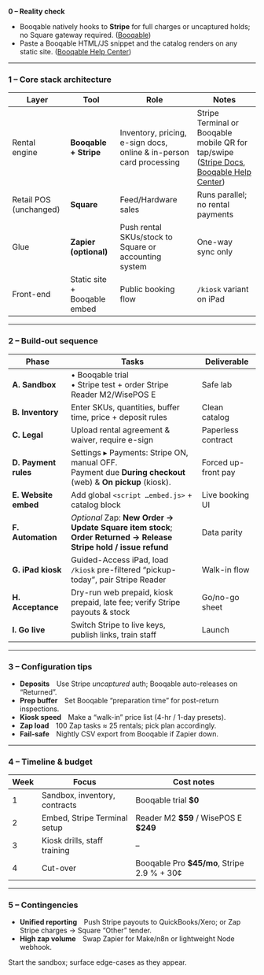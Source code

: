 **0 – Reality check**

* Booqable natively hooks to **Stripe** for full charges or uncaptured holds; no Square gateway required. ([Booqable][1])
* Paste a Booqable HTML/JS snippet and the catalog renders on any static site. ([Booqable Help Center][2])

---

### 1 – Core stack architecture

| Layer                  | Tool                         | Role                                                                | Notes                                                                                             |
| ---------------------- | ---------------------------- | ------------------------------------------------------------------- | ------------------------------------------------------------------------------------------------- |
| Rental engine          | **Booqable + Stripe**        | Inventory, pricing, e-sign docs, online & in-person card processing | Stripe Terminal or Booqable mobile QR for tap/swipe ([Stripe Docs][3], [Booqable Help Center][4]) |
| Retail POS (unchanged) | **Square**                   | Feed/Hardware sales                                                 | Runs parallel; no rental payments                                                                 |
| Glue                   | **Zapier (optional)**        | Push rental SKUs/stock to Square or accounting system               | One-way sync only                                                                                 |
| Front-end              | Static site + Booqable embed | Public booking flow                                                 | `/kiosk` variant on iPad                                                                          |

---

### 2 – Build-out sequence

| Phase                | Tasks                                                                                                             | Deliverable         |
| -------------------- | ----------------------------------------------------------------------------------------------------------------- | ------------------- |
| **A. Sandbox**       | • Booqable trial<br>• Stripe test + order Stripe Reader M2/WisePOS E                                              | Safe lab            |
| **B. Inventory**     | Enter SKUs, quantities, buffer time, price + deposit rules                                                        | Clean catalog       |
| **C. Legal**         | Upload rental agreement & waiver, require e-sign                                                                  | Paperless contract  |
| **D. Payment rules** | Settings ▸ Payments: Stripe ON, manual OFF.<br>Payment due **During checkout** (web) & **On pickup** (kiosk).     | Forced up-front pay |
| **E. Website embed** | Add global `<script …embed.js>` + catalog block                                                                   | Live booking UI     |
| **F. Automation**    | *Optional* Zap: **New Order → Update Square item stock**; **Order Returned → Release Stripe hold / issue refund** | Data parity         |
| **G. iPad kiosk**    | Guided-Access iPad, load `/kiosk` pre-filtered “pickup-today”, pair Stripe Reader                                 | Walk-in flow        |
| **H. Acceptance**    | Dry-run web prepaid, kiosk prepaid, late fee; verify Stripe payouts & stock                                       | Go/no-go sheet      |
| **I. Go live**       | Switch Stripe to live keys, publish links, train staff                                                            | Launch              |

---

### 3 – Configuration tips

* **Deposits** Use Stripe *uncaptured* auth; Booqable auto-releases on “Returned”.
* **Prep buffer** Set Booqable “preparation time” for post-return inspections.
* **Kiosk speed** Make a “walk-in” price list (4-hr / 1-day presets).
* **Zap load** 100 Zap tasks ≈ 25 rentals; pick plan accordingly.
* **Fail-safe** Nightly CSV export from Booqable if Zapier down.

---

### 4 – Timeline & budget

| Week | Focus                         | Cost notes                                   |
| ---- | ----------------------------- | -------------------------------------------- |
| 1    | Sandbox, inventory, contracts | Booqable trial **\$0**                       |
| 2    | Embed, Stripe Terminal setup  | Reader M2 **\$59** / WisePOS E **\$249**     |
| 3    | Kiosk drills, staff training  | –                                            |
| 4    | Cut-over                      | Booqable Pro **\$45/mo**, Stripe 2.9 % + 30¢ |

---

### 5 – Contingencies

* **Unified reporting** Push Stripe payouts to QuickBooks/Xero; or Zap Stripe charges → Square “Other” tender.
* **High zap volume** Swap Zapier for Make/n8n or lightweight Node webhook.

Start the sandbox; surface edge-cases as they appear.

[1]: https://booqable.com/integrations/stripe-payments/?utm_source=chatgpt.com "Stripe Integration - Booqable"
[2]: https://help.booqable.com/en/articles/1826851-how-to-embed-products-on-an-existing-website?utm_source=chatgpt.com "How to embed products on an existing website"
[3]: https://docs.stripe.com/terminal?utm_source=chatgpt.com "Terminal - Stripe Documentation"
[4]: https://help.booqable.com/en/articles/8069336-how-to-manage-payments-through-the-booqable-mobile-app?utm_source=chatgpt.com "How to manage payments through the Booqable mobile app"
